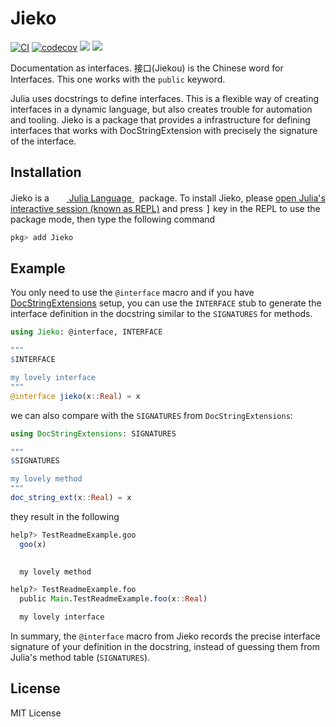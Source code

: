 # Jieko

[![CI](https://github.com/Roger-luo/Jieko.jl/actions/workflows/CI.yml/badge.svg)](https://github.com/Roger-luo/Jieko.jl/actions/workflows/CI.yml)
[![codecov](https://codecov.io/gh/Roger-luo/Jieko.jl/graph/badge.svg?token=8EIbN4OPo2)](https://codecov.io/gh/Roger-luo/Jieko.jl)
[![][docs-stable-img]][docs-stable-url]
[![][docs-dev-img]][docs-dev-url]

Documentation as interfaces. 接口(Jiekou) is the Chinese word for Interfaces. This one works with the `public` keyword.

Julia uses docstrings to define interfaces. This is a flexible way of creating interfaces in a dynamic language, but also creates trouble for automation and tooling. Jieko is a package that provides a infrastructure for defining interfaces that works with DocStringExtension with precisely the signature of the interface.

## Installation

<p>
Jieko is a &nbsp;
    <a href="https://julialang.org">
        <img src="https://raw.githubusercontent.com/JuliaLang/julia-logo-graphics/master/images/julia.ico" width="16em">
        Julia Language
    </a>
    &nbsp; package. To install Jieko,
    please <a href="https://docs.julialang.org/en/v1/manual/getting-started/">open
    Julia's interactive session (known as REPL)</a> and press <kbd>]</kbd>
    key in the REPL to use the package mode, then type the following command
</p>

```julia
pkg> add Jieko
```

## Example

You only need to use the `@interface` macro and if you have [DocStringExtensions](https://github.com/JuliaDocs/DocStringExtensions.jl) setup, you can use the `INTERFACE` stub to generate the interface definition in the docstring similar to the `SIGNATURES` for methods.

```julia
using Jieko: @interface, INTERFACE

"""
$INTERFACE

my lovely interface
"""
@interface jieko(x::Real) = x
```

we can also compare with the `SIGNATURES` from `DocStringExtensions`:

```julia
using DocStringExtensions: SIGNATURES

"""
$SIGNATURES

my lovely method
"""
doc_string_ext(x::Real) = x
```

they result in the following

```julia
help?> TestReadmeExample.goo
  goo(x)
  

  my lovely method

help?> TestReadmeExample.foo
  public Main.TestReadmeExample.foo(x::Real)

  my lovely interface
```

In summary, the `@interface` macro from Jieko records the precise interface signature of your definition in the docstring, instead of guessing them from Julia's method table (`SIGNATURES`).

## License

MIT License

[docs-dev-img]: https://img.shields.io/badge/docs-dev-blue.svg
[docs-dev-url]: https://Roger-luo.github.io/Jieko.jl/dev/
[docs-stable-img]: https://img.shields.io/badge/docs-stable-blue.svg
[docs-stable-url]: https://Roger-luo.github.io/Jieko.jl/stable
